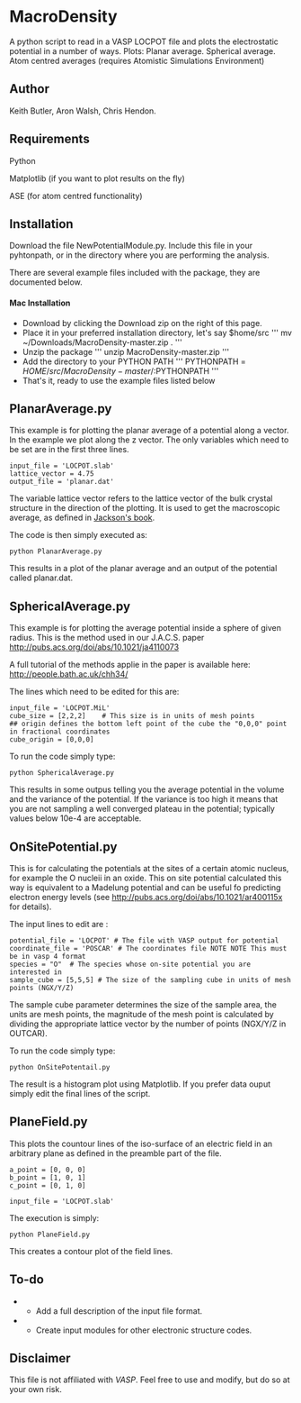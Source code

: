 MacroDensity
====================

A python script to read in a VASP LOCPOT file and plots the electrostatic potential in a number of ways.
Plots:
Planar average.
Spherical average.
Atom centred averages (requires Atomistic Simulations Environment)

Author
------------
Keith Butler, Aron Walsh, Chris Hendon.


Requirements
------------
Python

Matplotlib (if you want to plot results on the fly)

ASE (for atom centred functionality)


Installation
------------

Download the file NewPotentialModule.py. Include this file in your pyhtonpath, or in the directory where you are performing the analysis.

There are several example files included with the package, they are documented below.

#### Mac Installation
- Download by clicking the Download zip on the right of this page.
- Place it in your preferred installation directory, let's say $home/src
'''
mv ~/Downloads/MacroDensity-master.zip .
'''
- Unzip the package
'''
unzip MacroDensity-master.zip
'''
- Add the directory to your PYTHON PATH
'''
PYTHONPATH = $HOME/src/MacroDensity-master/:$PYTHONPATH
'''
- That's it, ready to use the example files listed below

PlanarAverage.py
------------
This example is for plotting the planar average of a potential along a vector. In the example we plot along the z vector.
The only variables which need to be set are in the first three lines.
```
input_file = 'LOCPOT.slab'
lattice_vector = 4.75
output_file = 'planar.dat'
```

The variable lattice vector refers to the lattice vector of the bulk crystal structure in the direction of the plotting. It is used to get the macroscopic average, as defined in [Jackson's book](https://archive.org/details/ClassicalElectrodynamics).

The code is then simply executed as:
```
python PlanarAverage.py
```
This results in a plot of the planar average and an output of the potential called planar.dat.

SphericalAverage.py
------------

This example is for plotting the average potential inside a sphere of given radius. This is the method used in our J.A.C.S. paper http://pubs.acs.org/doi/abs/10.1021/ja4110073

A full tutorial of the methods applie in the paper is available here: http://people.bath.ac.uk/chh34/

The lines which need to be edited for this are:
```
input_file = 'LOCPOT.MiL'
cube_size = [2,2,2]    # This size is in units of mesh points
## origin defines the bottom left point of the cube the "0,0,0" point in fractional coordinates
cube_origin = [0,0,0]
```
To run the code simply type:
```
python SphericalAverage.py
```
This results in some outpus telling you the average potential in the volume and the variance of the potential. If the variance is too high it means that you are not sampling  a well converged plateau in the potential; typically values below 10e-4 are acceptable.

OnSitePotential.py
------------

This is for calculating the potentials at the sites of a certain atomic nucleus, for example the O nucleii in an oxide. This on site potential calculated this way is equivalent to a Madelung potential and can be useful fo predicting electron energy levels (see http://pubs.acs.org/doi/abs/10.1021/ar400115x for details).

The input lines to edit are :
```
potential_file = 'LOCPOT' # The file with VASP output for potential
coordinate_file = 'POSCAR' # The coordinates file NOTE NOTE This must be in vasp 4 format 
species = "O"  # The species whose on-site potential you are interested in 
sample_cube = [5,5,5] # The size of the sampling cube in units of mesh points (NGX/Y/Z)
```

The sample cube parameter determines the size of the sample area, the units are mesh points, the magnitude of the mesh point is calculated by dividing the appropriate lattice vector by the number of points (NGX/Y/Z in OUTCAR).

To run the code simply type:
```
python OnSitePotentail.py
```
The result is a histogram plot using Matplotlib. If you prefer data ouput simply edit the final lines of the script.

PlaneField.py
------------
This plots the countour lines of the iso-surface of an electric field in an arbitrary plane as defined in the preamble part of the file.
```
a_point = [0, 0, 0]
b_point = [1, 0, 1]
c_point = [0, 1, 0]

input_file = 'LOCPOT.slab'
```
The execution is simply:
```
python PlaneField.py
```
This creates a contour plot of the field lines.


To-do
------------
- * Add a full description of the input file format.
- * Create input modules for other electronic structure codes.


Disclaimer
----------
This file is not affiliated with *VASP*. Feel free to use and modify, but do so at your own risk.

